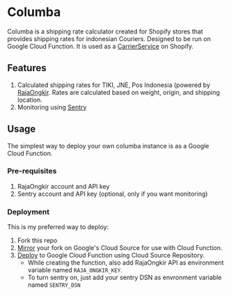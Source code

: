 # Columba

Columba is a shipping rate calculator created for Shopify stores that provides shipping rates for
indonesian Couriers. Designed to be run on Google Cloud Function. It is used as a
[CarrierService](https://help.shopify.com/en/api/reference/shipping-and-fulfillment/carrierservice)
on Shopify.

## Features

1. Calculated shipping rates for TIKI, JNE, Pos Indonesia (powered by [RajaOngkir](https://rajaongkir.com/).
Rates are calculated based on weight, origin, and shipping location.
2. Monitoring using [Sentry](https://sentry.io)

## Usage
The simplest way to deploy your own columba instance is as a Google Cloud Function.

### Pre-requisites
1. RajaOngkir account and API key
2. Sentry account and API key (optional, only if you want monitoring)

### Deployment
This is my preferred way to deploy:

1. Fork this repo
2. [Mirror](https://cloud.google.com/source-repositories/docs/mirroring-a-github-repository) your fork on Google's Cloud Source
for use with Cloud Function.
3. [Deploy](https://cloud.google.com/functions/docs/deploying/console) to Google Cloud Function using Cloud Source Repository.
    * While creating the function, also add RajaOngkir API as environment variable named `RAJA_ONGKIR_KEY`.
    * To turn sentry on, just add your sentry DSN as envronment variable named `SENTRY_DSN`
